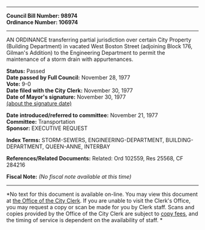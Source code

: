 * * * * *  
  
**Council Bill Number: [](#h0)[](#h2)98974**   
**Ordinance Number: 106974**  
  
* * * * *  
  
AN ORDINANCE transferring partial jurisdiction over certain City Property (Building Department) in vacated West Boston Street (adjoining Block 176, Gilman's Addition) to the Engineering Department to permit the maintenance of a storm drain with appurtenances.  
  
**Status:** Passed   
**Date passed by Full Council:** November 28, 1977   
**Vote:** 9-0   
**Date filed with the City Clerk:** November 30, 1977   
**Date of Mayor's signature:** November 30, 1977   
[(about the signature date)](/~public/approvaldate.htm)   
  
  
**Date introduced/referred to committee:** November 21, 1977   
**Committee:** Transportation   
**Sponsor:** EXECUTIVE REQUEST   
  
**Index Terms:** STORM-SEWERS, ENGINEERING-DEPARTMENT, BUILDING-DEPARTMENT, QUEEN-ANNE, INTERBAY  
  
**References/Related Documents:** Related: Ord 102559, Res 25568, CF 284216  
  
**Fiscal Note:** *(No fiscal note available at this time)*  
  
* * * * *  
  
*No text for this document is available on-line. You may view this document at [the Office of the City Clerk](http://www.seattle.gov/leg/clerk/contactUs.htm). If you are unable to visit the Clerk's Office, you may request a copy or scan be made for you by Clerk staff. Scans and copies provided by the Office of the City Clerk are subject to [copy fees](http://clerk.seattle.gov/~public/clerkfees.htm), and the timing of service is dependent on the availability of staff. *  
  
  
